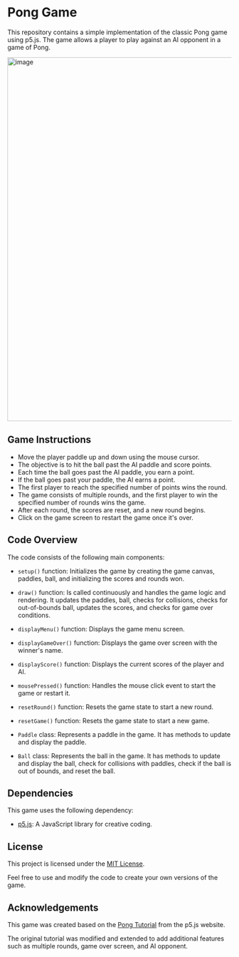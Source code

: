 # Pong Game
This repository contains a simple implementation of the classic Pong game using p5.js. The game allows a player to play against an AI opponent in a game of Pong.

<img width="817" alt="image" src="https://github.com/QC20/p5.js-PongGame/assets/36644388/e5a7c68a-1fcd-4cb4-b6cd-ad751a5279e3">

## Game Instructions
- Move the player paddle up and down using the mouse cursor.
- The objective is to hit the ball past the AI paddle and score points.
- Each time the ball goes past the AI paddle, you earn a point.
- If the ball goes past your paddle, the AI earns a point.
- The first player to reach the specified number of points wins the round.
- The game consists of multiple rounds, and the first player to win the specified number of rounds wins the game.
- After each round, the scores are reset, and a new round begins.
- Click on the game screen to restart the game once it's over.

## Code Overview
The code consists of the following main components:

- `setup()` function: Initializes the game by creating the game canvas, paddles, ball, and initializing the scores and rounds won.

- `draw()` function: Is called continuously and handles the game logic and rendering. It updates the paddles, ball, checks for collisions, checks for out-of-bounds ball, updates the scores, and checks for game over conditions.

- `displayMenu()` function: Displays the game menu screen.

- `displayGameOver()` function: Displays the game over screen with the winner's name.

- `displayScore()` function: Displays the current scores of the player and AI.

- `mousePressed()` function: Handles the mouse click event to start the game or restart it.

- `resetRound()` function: Resets the game state to start a new round.

- `resetGame()` function: Resets the game state to start a new game.

- `Paddle` class: Represents a paddle in the game. It has methods to update and display the paddle.

- `Ball` class: Represents the ball in the game. It has methods to update and display the ball, check for collisions with paddles, check if the ball is out of bounds, and reset the ball.

## Dependencies
This game uses the following dependency:

- [p5.js](https://p5js.org/): A JavaScript library for creative coding.

## License
This project is licensed under the [MIT License](LICENSE).

Feel free to use and modify the code to create your own versions of the game.

## Acknowledgements
This game was created based on the [Pong Tutorial](https://p5js.org/examples/interaction-pong.html) from the p5.js website.

The original tutorial was modified and extended to add additional features such as multiple rounds, game over screen, and AI opponent.
